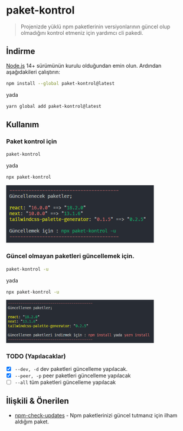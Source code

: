 # paket-kontrol

> Projenizde yüklü npm paketlerinin versiyonlarının güncel olup olmadığını kontrol etmeniz için yardımcı cli pakedi.

## İndirme

[Node.js](https://nodejs.org) 14+ sürümünün kurulu olduğundan emin olun. Ardından aşağıdakileri çalıştırın:

```sh
npm install --global paket-kontrol@latest
```

yada

```sh
yarn global add paket-kontrol@latest
```

## Kullanım

### Paket kontrol için

```sh
paket-kontrol
```

yada

```sh
npx paket-kontrol
```

<img src="./previews/1.png" width="400">

### Güncel olmayan paketleri güncellemek için.

```sh
paket-kontrol -u
```

yada

```sh
npx paket-kontrol -u
```

<img src="./previews/2.png" width="400">

### TODO (Yapılacaklar)

- [x] `--dev, -d` dev paketleri güncelleme yapılacak.
- [x] `--peer, -p` peer paketleri güncelleme yapılacak
- [ ] `--all` tüm paketleri güncelleme yapılacak

## İlişkili & Önerilen

- [npm-check-updates](https://github.com/raineorshine/npm-check-updates) - Npm paketlerinizi güncel tutmanız için ilham aldığım paket.
